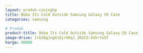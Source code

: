 ```yaml
---
layout: produk-casinghp
title: Boba Its Cold Outside Samsung Galaxy S9 Case
categories: samsung

# Produk
product-title: Boba Its Cold Outside Samsung Galaxy S9 Case
image-drive: 1rb3AgJngXiQjrVKqJ_1R2CO-SUVrto5f
harga: 90000
---
```

